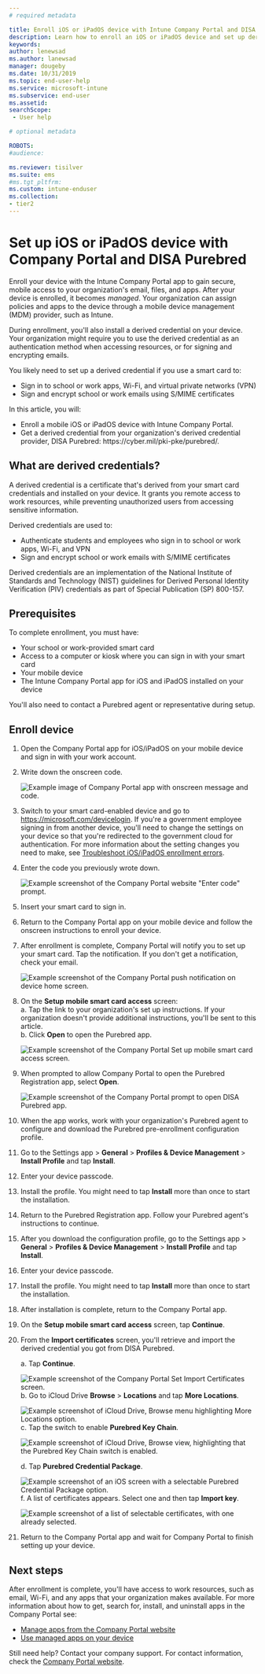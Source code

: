 ```yaml
---
# required metadata

title: Enroll iOS or iPadOS device with Intune Company Portal and DISA Purebred  
description: Learn how to enroll an iOS or iPadOS device and set up derived credential authentication with DISA Purebred.  
keywords:
author: lenewsad
ms.author: lanewsad
manager: dougeby
ms.date: 10/31/2019  
ms.topic: end-user-help
ms.service: microsoft-intune
ms.subservice: end-user
ms.assetid: 
searchScope:
 - User help

# optional metadata

ROBOTS:  
#audience:

ms.reviewer: tisilver
ms.suite: ems
#ms.tgt_pltfrm:
ms.custom: intune-enduser
ms.collection:
- tier2
---
```



# Set up iOS or iPadOS device with Company Portal and DISA Purebred  

Enroll your device with the Intune Company Portal app to gain secure, mobile access to your organization's email, files, and apps. After your device is enrolled, it becomes *managed*. Your organization can assign policies and apps to the device through a mobile device management (MDM) provider, such as Intune.  

During enrollment, you'll also install a derived credential on your device. Your organization might require you to use the derived credential as an authentication method when accessing resources, or for signing and encrypting emails. 

You likely need to set up a derived credential if you use a smart card to:

* Sign in to school or work apps, Wi-Fi, and virtual private networks (VPN)
* Sign and encrypt school or work emails using S/MIME certificates  

In this article, you will:  

   * Enroll a mobile iOS or iPadOS device with Intune Company Portal.  
   * Get a derived credential from your organization's derived credential provider, DISA Purebred: https:\//cyber.mil/pki-pke/purebred/.  

## What are derived credentials?  
A derived credential is a certificate that's derived from your smart card credentials and installed on your device. It grants you remote access to work resources, while preventing unauthorized users from accessing sensitive information.  

Derived credentials are used to: 
* Authenticate students and employees who sign in to school or work apps, Wi-Fi, and VPN
* Sign and encrypt school or work emails with S/MIME certificates

Derived credentials are an implementation of the National Institute of Standards and Technology (NIST) guidelines for Derived Personal Identity Verification (PIV) credentials as part of Special Publication (SP) 800-157.  

## Prerequisites

 To complete enrollment, you must have:

* Your school or work-provided smart card
* Access to a computer or kiosk where you can sign in with your smart card
* Your mobile device
* The Intune Company Portal app for iOS and iPadOS installed on your device   

You'll also need to contact a Purebred agent or representative during setup.  

## Enroll device  
1. Open the Company Portal app for iOS/iPadOS on your mobile device and sign in with your work account.  

2. Write down the onscreen code.  

    ![Example image of Company Portal app with onscreen message and code.](./media/enroll-ios-device-intercede/copy-code-intercede.png)  

3. Switch to your smart card-enabled device and go to https://microsoft.com/devicelogin. If you're a government employee signing in from another device, you'll need to change the settings on your device so that you're redirected to the government cloud for authentication. For more information about the setting changes you need to make, see [Troubleshoot iOS/iPadOS enrollment errors](/troubleshoot/mem/intune/device-enrollment/troubleshoot-ios-enrollment-errors#authentication-doesnt-redirect-to-the-government-cloud).  
4. Enter the code you previously wrote down.  

    ![Example screenshot of the Company Portal website "Enter code" prompt.](./media/enroll-ios-device-intercede/enter-code-intercede.png)   

5. Insert your smart card to sign in.  
6. Return to the Company Portal app on your mobile device and follow the onscreen instructions to enroll your device.  
7. After enrollment is complete, Company Portal will notify you to set up your smart card. Tap the notification. If you don't get a notification, check your email.   

    ![Example screenshot of the Company Portal push notification on device home screen.](./media/enroll-ios-device-intercede/action-required-in-app-intercede.png)  
    
8. On the **Setup mobile smart card access** screen:  
    a. Tap the link to your organization's set up instructions. If your organization doesn't provide additional instructions, you'll be sent to this article.  
    b. Click **Open** to open the Purebred app.  

    ![Example screenshot of the Company Portal Set up mobile smart card access screen.](./media/enroll-ios-device-disa-purebred/smart-card-open-disa-purebred.png)  
9. When prompted to allow Company Portal to open the Purebred Registration app, select **Open**.   

    ![Example screenshot of the Company Portal prompt to open DISA Purebred app.](./media/enroll-ios-device-disa-purebred/open-app-prompt-disa-purbred.png)  
10. When the app works, work with your organization's Purebred agent to configure and download the Purebred pre-enrollment configuration profile.   
11. Go to the Settings app > **General** > **Profiles & Device Management** > **Install Profile** and tap **Install**.  
12. Enter your device passcode.  
13. Install the profile. You might need to tap **Install** more than once to start the installation. 
14. Return to the Purebred Registration app. Follow your Purebred agent's instructions to continue.  
 
15. After you download the configuration profile, go to the Settings app > **General** > **Profiles & Device Management** > **Install Profile** and tap **Install**.   
16.  Enter your device passcode.
17. Install the profile. You might need to tap **Install** more than once to start the installation. 
18. After installation is complete, return to the Company Portal app.  
19.  On the **Setup mobile smart card access** screen, tap **Continue**.  

20. From the **Import certificates** screen, you'll retrieve and import the derived credential you got from DISA Purebred.  

    a. Tap **Continue**.   

    ![Example screenshot of the Company Portal Set Import Certificates screen.](./media/enroll-ios-device-disa-purebred/import-certificate-disa-purebred.png)  
    b. Go to iCloud Drive **Browse** > **Locations** and tap **More Locations**.  

    ![Example screenshot of iCloud Drive, Browse menu highlighting More Locations option.](./media/enroll-ios-device-disa-purebred/icloud-drive-more-locations.png)  
    c. Tap the switch to enable **Purebred Key Chain**.  

    ![Example screenshot of iCloud Drive, Browse view, highlighting that the Purebred Key Chain switch is enabled.](./media/enroll-ios-device-disa-purebred/icloud-drive-enable-purebred-keychain.png)   

    d. Tap **Purebred Credential Package**.  

    ![Example screenshot of an iOS screen with a selectable Purebred Credential Package option.](./media/enroll-ios-device-disa-purebred/purebred-credential-package.png)  
    f. A list of certificates appears. Select one and then tap **Import key**.  

    ![Example screenshot of a list of selectable certificates, with one already selected.](./media/enroll-ios-device-disa-purebred/import-purebred-keychain.png) 
21. Return to the Company Portal app and wait for Company Portal to finish setting up your device.   

## Next steps  
After enrollment is complete, you'll have access to work resources, such as email, Wi-Fi, and any apps that your organization makes available. For more information about how to get, search for, install, and uninstall apps in the Company Portal see:

* [Manage apps from the Company Portal website](manage-apps-cpweb.md)  
* [Use managed apps on your device](use-managed-apps-on-your-device-ios.md)  

Still need help? Contact your company support. For contact information, check the [Company Portal website](https://go.microsoft.com/fwlink/?linkid=2010980).

